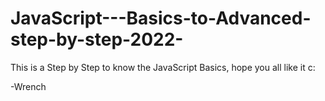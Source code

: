 # JavaScript---Basics-to-Advanced-step-by-step-2022-

This is a Step by Step to know the JavaScript Basics, hope you all like it c:

-Wrench
